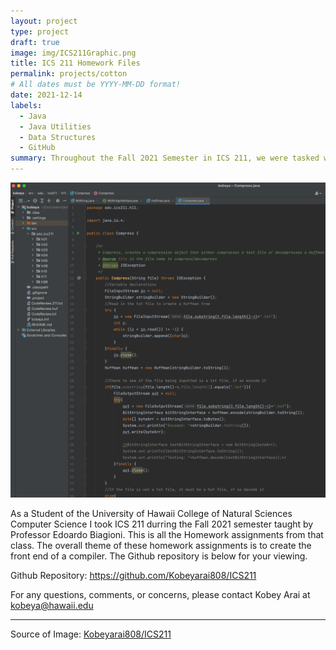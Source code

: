 ```yaml
---
layout: project
type: project
draft: true
image: img/ICS211Graphic.png
title: ICS 211 Homework Files
permalink: projects/cotton
# All dates must be YYYY-MM-DD format!
date: 2021-12-14
labels:
  - Java
  - Java Utilities
  - Data Structures
  - GitHub
summary: Throughout the Fall 2021 Semester in ICS 211, we were tasked with creating the front end of a compiler. This took the form of many Homework Assignments (aprox. 10). 
---
```


<img class="ui medium right floated rounded image" src="../img/ICS211Graphic.png">

As a Student of the University of Hawaii College of Natural Sciences Computer Science I took ICS 211 durring the Fall 2021 semester taught by Professor Edoardo Biagioni. This is all the Homework assignments from that class. The overall theme of these homework assignments is to create the front end of a compiler. The Github repository is below for your viewing. 

Github Repository: <a href="https://github.com/Kobeyarai808/ICS211">https://github.com/Kobeyarai808/ICS211</a>

For any questions, comments, or concerns, please contact Kobey Arai at kobeya@hawaii.edu

<hr>

Source of Image: <a href="https://github.com/Kobeyarai808/ICS211"><i class="large github icon "></i>Kobeyarai808/ICS211</a>

